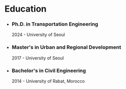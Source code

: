 <!DOCTYPE html>
<html lang="en">
<head>
  <meta charset="UTF-8">
  <meta name="viewport" content="width=device-width, initial-scale=1.0">
  <meta name="description" content="Explore the academic journey of Madiha Bencekri, including her Ph.D. in Transportation Engineering and her Civil Engineering background.">
  <title>Education - Madiha Bencekri</title>
  <link rel="stylesheet" href="assets/css/styles.css">
  <script src="https://kit.fontawesome.com/a076d05399.js" crossorigin="anonymous"></script> <!-- Font Awesome for icons -->
</head>
<body>
  <!-- Main Content -->
  <div class="main-content">
    <h1>Education</h1>
    <ul class="education-list">
      <li>
        <h3>Ph.D. in Transportation Engineering</h3>
        <p><time datetime="2024">2024</time> - University of Seoul</p>
      </li>
      <li>
        <h3>Master's in Urban and Regional Development</h3>
        <p><time datetime="2017">2017</time> - University of Seoul</p>
      </li>
      <li>
        <h3>Bachelor's in Civil Engineering</h3>
        <p><time datetime="2014">2014</time> - University of Rabat, Morocco</p>
      </li>
    </ul>
  </div>

  <!-- JavaScript for Sidebar Toggle -->
  <script>
    const sidebarToggle = document.querySelector('.sidebar-toggle');
    const sidebar = document.querySelector('.sidebar');
    sidebarToggle.addEventListener('click', () => {
      sidebar.classList.toggle('active');
    });
  </script>
</body>
</html>
